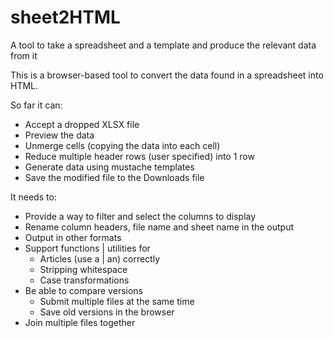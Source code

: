 # sheet2HTML
A tool to take a spreadsheet and a template and produce the relevant data from it

This is a browser-based tool to convert the data found in a spreadsheet into HTML.

So far it can:
* Accept a dropped XLSX file
* Preview the data
* Unmerge cells (copying the data into each cell)
* Reduce multiple header rows (user specified) into 1 row
* Generate data using mustache templates
* Save the modified file to the Downloads file

It needs to:
* Provide a way to filter and select the columns to display
* Rename column headers, file name and sheet name in the output
* Output in other formats
* Support functions | utilities for
    * Articles (use a | an) correctly
    * Stripping whitespace
    * Case transformations
* Be able to compare versions
    * Submit multiple files at the same time
    * Save old versions in the browser
* Join multiple files together
